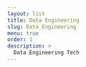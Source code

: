 ```yaml
---
layout: list
title: Data Engineering
slug: Data_Engineering
menu: true
order: 1
description: >
  Data Engineering Tech
---
```

